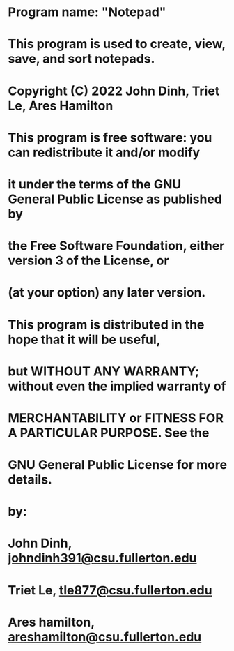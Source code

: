 
# Program name: "Notepad"
# This program is used to create, view, save, and sort notepads.
# Copyright (C) 2022 John Dinh, Triet Le, Ares Hamilton

# This program is free software: you can redistribute it and/or modify
# it under the terms of the GNU General Public License as published by
# the Free Software Foundation, either version 3 of the License, or
# (at your option) any later version.

# This program is distributed in the hope that it will be useful,
# but WITHOUT ANY WARRANTY; without even the implied warranty of
# MERCHANTABILITY or FITNESS FOR A PARTICULAR PURPOSE.  See the
# GNU General Public License for more details.

# by:

# John Dinh, johndinh391@csu.fullerton.edu
# Triet Le, tle877@csu.fullerton.edu
# Ares hamilton, areshamilton@csu.fullerton.edu
